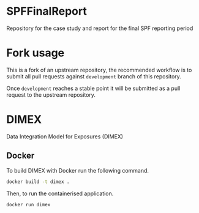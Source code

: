 # SPFFinalReport
Repository for the case study and report for the final SPF reporting period

# Fork usage

This is a fork of an upstream repository, the recommended workflow is to
submit all pull requests against `development` branch of this repository.

Once `development` reaches a stable point it will be submitted as a pull
request to the upstream repository.

# DIMEX

Data Integration Model for Exposures (DIMEX)

## Docker

To build DIMEX with Docker run the following command.

```sh
docker build -t dimex .
```

Then, to run the containerised application.

```sh
docker run dimex
```
